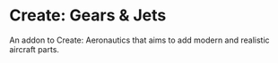 # Create: Gears & Jets
An addon to Create: Aeronautics that aims to add modern and realistic aircraft parts.
